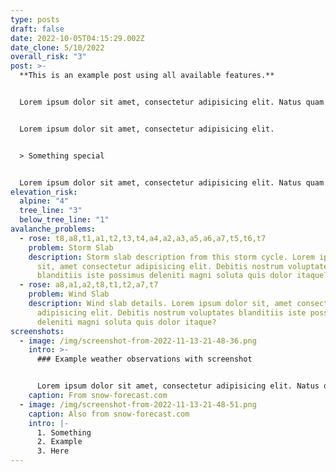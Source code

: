 ```yaml
---
type: posts
draft: false
date: 2022-10-05T04:15:29.002Z
date_clone: 5/10/2022
overall_risk: "3"
post: >-
  **T﻿his is an example post using all available features.**


  Lorem ipsum dolor sit amet, consectetur adipisicing elit. Natus quam similique beatae ut incidunt veniam excepturi, tempore fugiat vero laudantium aliquam sequi cumque. Animi libero qui quae adipisci cumque commodi.


  Lorem ipsum dolor sit amet, consectetur adipisicing elit.


  > Something special


  Lorem ipsum dolor sit amet, consectetur adipisicing elit. Natus quam similique beatae ut incidunt veniam excepturi, tempore fugiat vero laudantium aliquam sequi cumque. Animi libero qui quae adipisci cumque commodi.
elevation_risk:
  alpine: "4"
  tree_line: "3"
  below_tree_line: "1"
avalanche_problems:
  - rose: t8,a8,t1,a1,t2,t3,t4,a4,a2,a3,a5,a6,a7,t5,t6,t7
    problem: Storm Slab
    description: S﻿torm slab description from this storm cycle. Lorem ipsum dolor
      sit, amet consectetur adipisicing elit. Debitis nostrum voluptates
      blanditiis iste possimus deleniti magni soluta quis dolor itaque?
  - rose: a8,a1,a2,t8,t1,t2,a7,t7
    problem: Wind Slab
    description: Wind slab details. Lorem ipsum dolor sit, amet consectetur
      adipisicing elit. Debitis nostrum voluptates blanditiis iste possimus
      deleniti magni soluta quis dolor itaque?
screenshots:
  - image: /img/screenshot-from-2022-11-13-21-48-36.png
    intro: >-
      ### Example weather observations with screenshot


      Lorem ipsum dolor sit amet, consectetur adipisicing elit. Natus quam similique beatae ut incidunt veniam excepturi, tempore fugiat vero laudantium aliquam sequi cumque. Animi libero qui quae adipisci cumque commodi.
    caption: From snow-forecast.com
  - image: /img/screenshot-from-2022-11-13-21-48-51.png
    caption: Also from snow-forecast.com
    intro: |-
      1. S﻿omething
      2. E﻿xample
      3. H﻿ere
---
```

